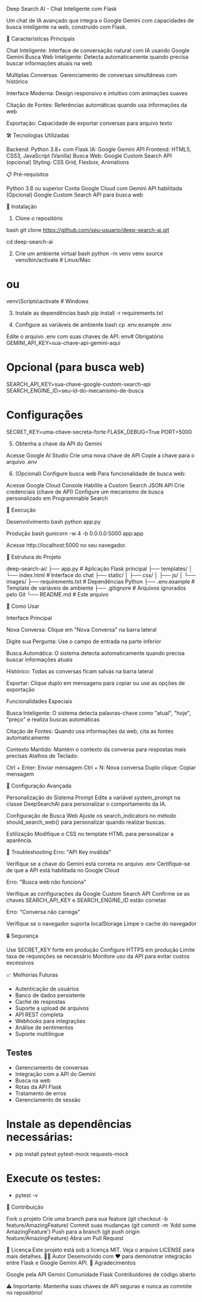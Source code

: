 Deep Search AI - Chat Inteligente com Flask

Um chat de IA avançado que integra o Google Gemini com capacidades de busca inteligente na web, construído com Flask.

🚀 Características Principais

Chat Inteligente: Interface de conversação natural com IA usando Google Gemini
Busca Web Inteligente: Detecta automaticamente quando precisa buscar informações atuais na web

Múltiplas Conversas: Gerenciamento de conversas simultâneas com histórico

Interface Moderna: Design responsivo e intuitivo com animações suaves

Citação de Fontes: Referências automáticas quando usa informações da web

Exportação: Capacidade de exportar conversas para arquivo texto

🛠️ Tecnologias Utilizadas

Backend: Python 3.8+ com Flask
IA: Google Gemini API
Frontend: HTML5, CSS3, JavaScript (Vanilla)
Busca Web: Google Custom Search API (opcional)
Styling: CSS Grid, Flexbox, Animations

📋 Pré-requisitos

Python 3.8 ou superior
Conta Google Cloud com Gemini API habilitada
(Opcional) Google Custom Search API para busca web

🔧 Instalação
1. Clone o repositório

bash
git clone https://github.com/seu-usuario/deep-search-ai.git

cd deep-search-ai

2. Crie um ambiente virtual
bash
python -m venv venv
source venv/bin/activate  # Linux/Mac

# ou
venv\Scripts\activate  # Windows

3. Instale as dependências
bash
pip install -r requirements.txt

4. Configure as variáveis de ambiente
bash
cp .env.example .env

Edite o arquivo .env com suas chaves de API:
env# Obrigatório
GEMINI_API_KEY=sua-chave-api-gemini-aqui

# Opcional (para busca web)
SEARCH_API_KEY=sua-chave-google-custom-search-api
SEARCH_ENGINE_ID=seu-id-do-mecanismo-de-busca

# Configurações
SECRET_KEY=uma-chave-secreta-forte
FLASK_DEBUG=True
PORT=5000

5. Obtenha a chave da API do Gemini

Acesse Google AI Studio
Crie uma nova chave de API
Copie a chave para o arquivo .env

6. (Opcional) Configure busca web
Para funcionalidade de busca web:

Acesse Google Cloud Console
Habilite a Custom Search JSON API
Crie credenciais (chave de API)
Configure um mecanismo de busca personalizado em Programmable Search

🚀 Execução

Desenvolvimento
bash
python app.py

Produção
bash
gunicorn -w 4 -b 0.0.0.0:5000 app:app

Acesse http://localhost:5000 no seu navegador.

📁 Estrutura do Projeto

deep-search-ai/
├── app.py                 # Aplicação Flask principal
├── templates/
│   └── index.html        # Interface do chat
├── static/
│   ├── css/
│   ├── js/
│   └── images/
├── requirements.txt       # Dependências Python
├── .env.example          # Template de variáveis de ambiente
├── .gitignore           # Arquivos ignorados pelo Git
└── README.md            # Este arquivo

🎯 Como Usar

Interface Principal

Nova Conversa: Clique em "Nova Conversa" na barra lateral

Digite sua Pergunta: Use o campo de entrada na parte inferior

Busca Automática: O sistema detecta automaticamente quando precisa buscar informações atuais

Histórico: Todas as conversas ficam salvas na barra lateral

Exportar: Clique duplo em mensagens para copiar ou use as opções de exportação

Funcionalidades Especiais

Busca Inteligente: O sistema detecta palavras-chave como "atual", "hoje", "preço" e realiza buscas automáticas

Citação de Fontes: Quando usa informações da web, cita as fontes automaticamente

Contexto Mantido: Mantém o contexto da conversa para respostas mais precisas
Atalhos de Teclado:

Ctrl + Enter: Enviar mensagem
Ctrl + N: Nova conversa
Duplo clique: Copiar mensagem



🔧 Configuração Avançada

Personalização do Sistema Prompt
Edite a variável system_prompt na classe DeepSearchAI para personalizar o comportamento da IA.

Configuração de Busca Web
Ajuste os search_indicators no método should_search_web() para personalizar quando realizar buscas.

Estilização
Modifique o CSS no template HTML para personalizar a aparência.

🐛 Troubleshooting
Erro: "API Key inválida"

Verifique se a chave do Gemini está correta no arquivo .env
Certifique-se de que a API está habilitada no Google Cloud

Erro: "Busca web não funciona"

Verifique as configurações da Google Custom Search API
Confirme se as chaves SEARCH_API_KEY e SEARCH_ENGINE_ID estão corretas

Erro: "Conversa não carrega"

Verifique se o navegador suporta localStorage
Limpe o cache do navegador

🔒 Segurança

Use SECRET_KEY forte em produção
Configure HTTPS em produção
Limite taxa de requisições se necessário
Monitore uso da API para evitar custos excessivos

📈 Melhorias Futuras

 - Autenticação de usuários
 - Banco de dados persistente
 - Cache de respostas
 - Suporte a upload de arquivos
 - API REST completa
 - Webhooks para integrações
 - Análise de sentimentos
 - Suporte multilíngue

## Testes
 - Gerenciamento de conversas
 - Integração com a API do Gemini
 - Busca na web
 - Rotas da API Flask
 - Tratamento de erros
 - Gerenciamento de sessão

# Instale as dependências necessárias:
 - pip install pytest pytest-mock requests-mock

# Execute os testes:
 - pytest -v

🤝 Contribuição

Fork o projeto
Crie uma branch para sua feature (git checkout -b feature/AmazingFeature)
Commit suas mudanças (git commit -m 'Add some AmazingFeature')
Push para a branch (git push origin feature/AmazingFeature)
Abra um Pull Request

📄 Licença
Este projeto está sob a licença MIT. Veja o arquivo LICENSE para mais detalhes.
👨‍💻 Autor
Desenvolvido com ❤️ para demonstrar integração entre Flask e Google Gemini API.
🙏 Agradecimentos

Google pela API Gemini
Comunidade Flask
Contribuidores de código aberto


⚠️ Importante: Mantenha suas chaves de API seguras e nunca as commite no repositório!
